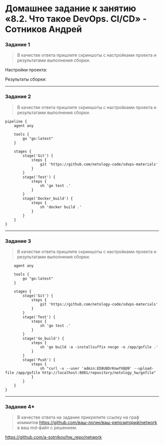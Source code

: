 # Домашнее задание к занятию «8.2. Что такое DevOps. СI/СD» - Сотников Андрей

### Задание 1  

> В качестве ответа пришлите скриншоты с настройками проекта и результатами выполнения сборки.

Настройки проекта:

Результаты сборки:

---

### Задание 2

> В качестве ответа пришлите скриншоты с настройками проекта и результатами выполнения сборки.

```
pipeline {
    agent any
    
    tools {
        go "go:latest"
    }
    
    stages {
        stage('Git') {
            steps {
                git 'https://github.com/netology-code/sdvps-materials'
            }
        }
        stage('Test') {
            steps {
                sh 'go test .'
            }
        }
        stage('Docker_build') {
            steps {
                sh 'docker build .'
            }
        }
    }
}

```

---

### Задание 3

> В качестве ответа пришлите скриншоты с настройками проекта и результатами выполнения сборки.

```pipeline {
    agent any
    
    tools {
        go "go:latest"
    }
    
    stages {
        stage('Git') {
            steps {
                git 'https://github.com/netology-code/sdvps-materials'
            }
        }
        stage('Test') {
            steps {
                sh 'go test .'
            }
        }
        stage('Go_build') {
            steps {
                sh 'go build -a -installsuffix nocgo -o /app/gofile .'
            }
        }
        stage('Push') {
            steps {
                sh "curl -v --user 'admin:ED8U8DrKnwYX8@9' --upload-file /app/gofile http://localhost:8081/repository/netology_hw/gofile"
            }
        }
    }
}
```

---

### Задание 4*

> В качестве ответа на задание прикрепите ссылку на граф коммитов <https://github.com/ваш-логин/ваш-репозиторий/network> в ваш md-файл с решением.

<https://github.com/a-sotnikov/hw_repo/network>